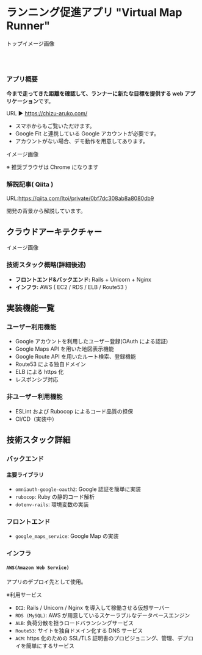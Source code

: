 # ランニング促進アプリ "Virtual Map Runner"

トップイメージ画像

<br>
<br>

### アプリ概要

**今まで走ってきた距離を確認して、ランナーに新たな目標を提供する web アプリケーション**です。

URL ▶︎ https://chizu-aruko.com/

- スマホからもご覧いただけます。
- Google Fit と連携している Google アカウントが必要です。
- アカウントがない場合、デモ動作を用意してあります。

イメージ画像

※ 推奨ブラウザは Chrome になります

### 解説記事( Qiita )

URL:https://qiita.com/Itoi/private/0bf7dc308ab8a8080db9

開発の背景から解説しています。

## クラウドアーキテクチャー

イメージ画像

### 技術スタック概略(詳細後述)

- **フロントエンド&バックエンド:** Rails + Unicorn + Nginx
- **インフラ:** AWS ( EC2 / RDS / ELB / Route53 )

## 実装機能一覧

### ユーザー利用機能

- Google アカウントを利用したユーザー登録(OAuth による認証)
- Google Maps API を用いた地図表示機能
- Google Route API を用いたルート検索、登録機能
- Route53 による独自ドメイン
- ELB による https 化
- レスポンシブ対応

### 非ユーザー利用機能

- ESLint および Rubocop によるコード品質の担保
- CI/CD（実装中）

## 技術スタック詳細

### バックエンド

#### 主要ライブラリ

- `omniauth-google-oauth2`: Google 認証を簡単に実装
- `rubocop`: Ruby の静的コード解析
- `dotenv-rails`: 環境変数の実装

### フロントエンド

- `google_maps_service`: Google Map の実装

### インフラ

#### `AWS(Amazon Web Service)`

アプリのデプロイ先として使用。

※利用サービス

- `EC2`: Rails / Unicorn / Nginx を導入して稼働させる仮想サーバー
- `RDS (MySQL)`: AWS が用意しているスケーラブルなデータベースエンジン
- `ALB`: 負荷分散を担うロードバランシングサービス
- `Route53`: サイトを独自ドメイン化する DNS サービス
- `ACM`: https 化のための SSL/TLS 証明書のプロビジョニング、管理、デプロイを簡単にするサービス
